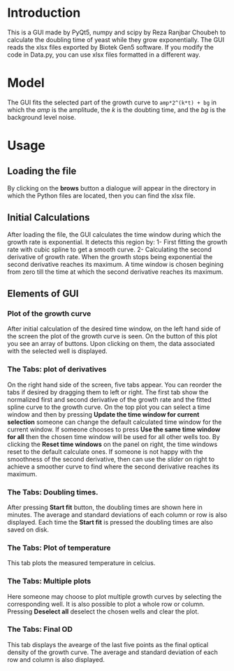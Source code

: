 # Introduction
This is a GUI made by PyQt5, numpy and scipy by Reza Ranjbar Choubeh to calculate the doubling time of yeast while they grow exponentially.
The GUI reads the xlsx files exported by Biotek Gen5 software.
If you modify the code in Data.py, you can use xlsx files formatted in a different way.

# Model
The GUI fits the selected part of the growth curve to `amp*2^(k*t) + bg` in which the *amp* is the amplitude, the *k* is the doubting time, and the *bg* is the background level noise.
# Usage
## Loading the file
By clicking on the **brows** button a dialogue will appear in the directory in which the Python files are located, then you can find the xlsx file.
## Initial Calculations
After loading the file, the GUI calculates the time window during which the growth rate is exponential. It detects this region by:
1- First fitting the growth rate with cubic spline to get a smooth curve.
2- Calculating the second derivative of growth rate. When the growth stops being exponential the second derivative reaches its maximum. A time window is chosen begining from zero till the time at which the second derivative reaches its maximum.
## Elements of GUI
### Plot of the growth curve
After initial calculation of the desired time window, on the left hand side of the screen the plot of the growth curve is seen. On the button of this plot you see an array of buttons. Upon clicking on them, the data associated with the selected well is displayed.
### The Tabs: plot of derivatives
On the right hand side of the screen, five tabs appear. You can reorder the tabs if desired by dragging them to left or right.
The first tab show the normalized first and second derivative of the growth rate and the fitted spline curve to the growth curve. On the top plot you can select a time window and then by pressing **Update the time window for current selection** someone can change the default calculated time window for the current window. If someone chooses to press **Use the same time window for all** then the chosen time window will be used for all other wells too.
By clicking the **Reset time windows** on the panel on right, the time windows reset to the default calculate ones. If someone is not happy with the smoothness of the second derivative, then can use the *slider* on right to achieve a smoother curve to find where the second derivative reaches its maximum. 
### The Tabs: Doubling times.
After pressing **Start fit** button, the doubling times are shown here in minutes. The average and standard deviations of each column or row is also displayed. Each time the **Start fit** is pressed the doubling times are also saved on disk.
### The Tabs: Plot of temperature
This tab plots the measured temperature in celcius.
### The Tabs: Multiple plots
Here someone may choose to plot multiple growth curves by selecting the corresponding well. It is also possible to plot a whole row or column. Pressing **Deselect all** deselect the chosen wells and clear the plot.
### The Tabs: Final OD
This tab displays the avearge of the last five points as the final optical density of the growth curve. The average and standard deviation of each row and column is also displayed.



